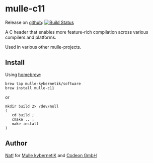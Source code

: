 # mulle-c11

Release on [github](//github.com/mulle-nat/mulle-c11): [![Build Status](https://travis-ci.org/mulle-nat/mulle-c11.svg?branch=release)](https://travis-ci.org/mulle-nat/mulle-c11)

A C header that enables more feature-rich compilation across various compilers and platforms.

Used in various other mulle-projects.


## Install

Using [homebrew](//brew.sh):

```
brew tap mulle-kybernetik/software
brew install mulle-c11
```

or

```
mkdir build 2> /dev/null
(
   cd build ;
   cmake .. ;
   make install
)
```


## Author

[Nat!](//www.mulle-kybernetik.com/weblog) for
[Mulle kybernetiK](//www.mulle-kybernetik.com) and
[Codeon GmbH](//www.codeon.de)
